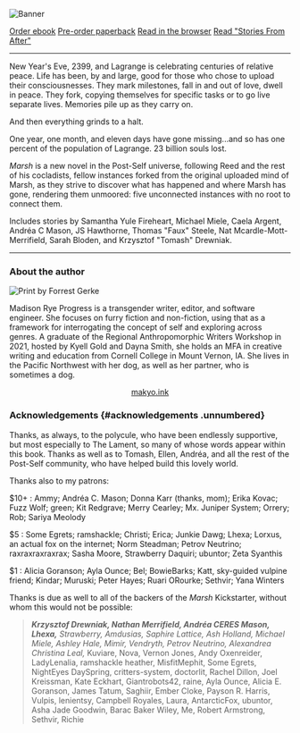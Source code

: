 ![Banner](/front.png)
<p class="buy">
<a href="https://makyo.itch.io/marsh" target="_blank">Order ebook</a>
<a href="https://makyo-ink.square.site/product/marsh/18" target="_blank">Pre-order paperback</a>
<a href="/read">Read in the browser</a>
<a href="/stories">Read "Stories From After"</a>
</p>

-----

New Year's Eve, 2399, and Lagrange is celebrating centuries of relative peace. Life has been, by and large, good for those who chose to upload their consciousnesses. They mark milestones, fall in and out of love, dwell in peace. They fork, copying themselves for specific tasks or to go live separate lives. Memories pile up as they carry on.

And then everything grinds to a halt.

One year, one month, and eleven days have gone missing...and so has one percent of the population of Lagrange. 23 billion souls lost.

*Marsh* is a new novel in the Post-Self universe, following Reed and the rest of his cocladists, fellow instances forked from the original uploaded mind of Marsh, as they strive to discover what has happened and where Marsh has gone, rendering them unmoored: five unconnected instances with no root to connect them.

Includes stories by Samantha Yule Fireheart, Michael Miele, Caela Argent, Andréa C Mason, JS Hawthorne, Thomas "Faux" Steele, Nat Mcardle-Mott-Merrifield, Sarah Bloden, and Krzysztof "Tomash" Drewniak.

-----

### About the author

<img alt="Print by Forrest Gerke" src="https://makyo.ink/assets/img/headshot.png" class="invertable" />

Madison Rye Progress is a transgender writer, editor, and software engineer. She focuses on furry fiction and non-fiction, using that as a framework for interrogating the concept of self and exploring across genres. A graduate of the Regional Anthropomorphic Writers Workshop in 2021, hosted by Kyell Gold and Dayna Smith, she holds an MFA in creative writing and education from Cornell College in Mount Vernon, IA. She lives in the Pacific Northwest with her dog, as well as her partner, who is sometimes a dog.

<p style="text-align: center"><a href="https://makyo.ink" target="_blank">makyo.ink</a></p>

### Acknowledgements {#acknowledgements .unnumbered}

Thanks, as always, to the polycule, who have been endlessly supportive, but most especially to The Lament, so many of whose words appear within this book. Thanks as well as to Tomash, Ellen, Andréa, and all the rest of the Post-Self community, who have helped build this lovely world.

Thanks also to my patrons:

\$10+
:   Ammy; Andréa C. Mason; Donna Karr (thanks, mom); Erika Kovac; Fuzz Wolf; green; Kit Redgrave; Merry Cearley; Mx. Juniper System; Orrery; Rob; Sariya Meolody

\$5
:   Some Egrets; ramshackle; Christi; Erica; Junkie Dawg; Lhexa; Lorxus, an actual fox on the internet; Norm Steadman; Petrov Neutrino; raxraxraxraxrax; Sasha Moore, Strawberry Daquiri; ubuntor; Zeta Syanthis

\$1
:   Alicia Goranson; Ayla Ounce; Bel; BowieBarks; Katt, sky-guided vulpine friend; Kindar; Muruski; Peter Hayes; Ruari ORourke; Sethvir; Yana Winters

Thanks is due as well to all of the backers of the *Marsh* Kickstarter, without whom this would not be possible:

> ***Krzysztof Drewniak, Nathan Merrifield, Andréa CERES Mason, Lhexa,*** *Strawberry, Amdusias, Saphire Lattice, Ash Holland, Michael Miele, Ashley Hale, Mimir, Vendryth, Petrov Neutrino, Alexandrea Christina Leal,* Kuviare, Nova, Vernon Jones, Andy Oxenreider, LadyLenalia, ramshackle heather, MisfitMephit, Some Egrets, NightEyes DaySpring, critters-system, doctorlit, Rachel Dillon, Joel Kreissman, Kate Eckhart, Giantrobots42, raine, Ayla Ounce, Alicia E. Goranson, James Tatum, Saghiir, Ember Cloke, Payson R. Harris, Vulpis, lenientsy, Campbell Royales, Laura, AntarcticFox, ubuntor, Asha Jade Goodwin, Barac Baker Wiley, Me, Robert Armstrong, Sethvir, Richie
